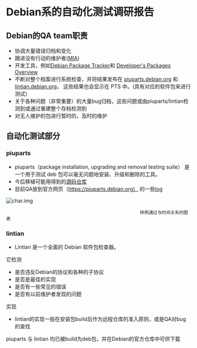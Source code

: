 # Debian系的自动化测试调研报告

## Debian的QA team职责
- 协调大量错误归档和变化
- 跟进没有行动的维护者([MIA](https://wiki.debian.org/qa.debian.org/MIATeam))
- 开发工具，例如[Debian Package Tracker](https://tracker.debian.org/)和 [Developer's Packages Overview](https://qa.debian.org/developer.php)
- 不断对整个档案进行系统检查，并将结果发布在 [piuparts.debian.org](https://piuparts.debian.org/) 和 [lintian.debian.org](https://lintian.debian.org/)。
这些结果也会显示在 PTS 中。(具有对应的软件包来进行测试）
- 关于各种问题（非常重要）的大量bug归档，这些问题或由piuparts/lintian检测到或通过重建整个存档检测到
- 对无人维护的包进行暂时的，及时的维护

## 自动化测试部分

### piuparts
- piuparts（package installation, upgrading and removal testing suite） 是一个用于测试 deb 包可以毫无问题地安装、升级和删除的工具。
- 今后移植可能用得到的[源码仓库](https://salsa.debian.org/debian/piuparts)
- 目前QA放到官方网页（https://piuparts.debian.org） 的一些[log](https://piuparts.debian.org/bullseye/)

![char.img](./image/states_1.png)

                                                       样例通过与时间关系的图表
                                                       
### lintian
- Lintian 是一个全面的 Debian 软件包检查器。

它检测
- 是否违反Debian的协议和各种的子协议
- 是否是最佳的实现
- 是否有一些常见的错误
- 是否有以前维护者发现的问题

实现
- lintian的实现一般在安装包build后作为远程仓库的准入原则，或是QA对bug的查找

piuparts 与 lintian 均已被build为deb包，并在Debian的官方仓库中可供下载
